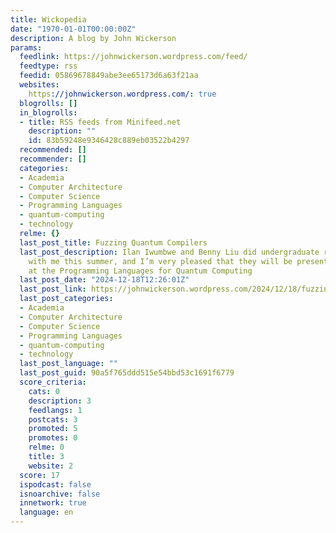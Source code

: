 ```yaml
---
title: Wickopedia
date: "1970-01-01T00:00:00Z"
description: A blog by John Wickerson
params:
  feedlink: https://johnwickerson.wordpress.com/feed/
  feedtype: rss
  feedid: 05869678849abe3ee65173d6a63f21aa
  websites:
    https://johnwickerson.wordpress.com/: true
  blogrolls: []
  in_blogrolls:
  - title: RSS feeds from Minifeed.net
    description: ""
    id: 83b59248e9346428c889eb03522b4297
  recommended: []
  recommender: []
  categories:
  - Academia
  - Computer Architecture
  - Computer Science
  - Programming Languages
  - quantum-computing
  - technology
  relme: {}
  last_post_title: Fuzzing Quantum Compilers
  last_post_description: Ilan Iwumbwe and Benny Liu did undergraduate research placements
    with me this summer, and I’m very pleased that they will be presenting their work
    at the Programming Languages for Quantum Computing
  last_post_date: "2024-12-18T12:26:01Z"
  last_post_link: https://johnwickerson.wordpress.com/2024/12/18/fuzzing-quantum-compilers/
  last_post_categories:
  - Academia
  - Computer Architecture
  - Computer Science
  - Programming Languages
  - quantum-computing
  - technology
  last_post_language: ""
  last_post_guid: 90a5f765ddd515e54bbd53c1691f6779
  score_criteria:
    cats: 0
    description: 3
    feedlangs: 1
    postcats: 3
    promoted: 5
    promotes: 0
    relme: 0
    title: 3
    website: 2
  score: 17
  ispodcast: false
  isnoarchive: false
  innetwork: true
  language: en
---
```

